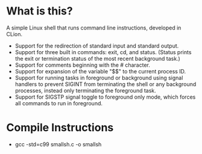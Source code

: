 # What is this?

A simple Linux shell that runs command line instructions, developed in CLion.
- Support for the redirection of standard input and standard output.
- Support for three built in commands: exit, cd, and status. (Status prints the exit or termination status of the most recent background task.)
- Support for comments beginning with the # character.
- Support for expansion of the variable "$$" to the current process ID.
- Support for running tasks in foreground or background using signal handlers to prevent SIGINT from terminating the shell or any background processes, instead only terminating the foreground task. 
- Support for SIGSTP signal toggle to foreground only mode, which forces all commands to run in foreground. 

# Compile Instructions

- gcc -std=c99 smallsh.c -o smallsh

